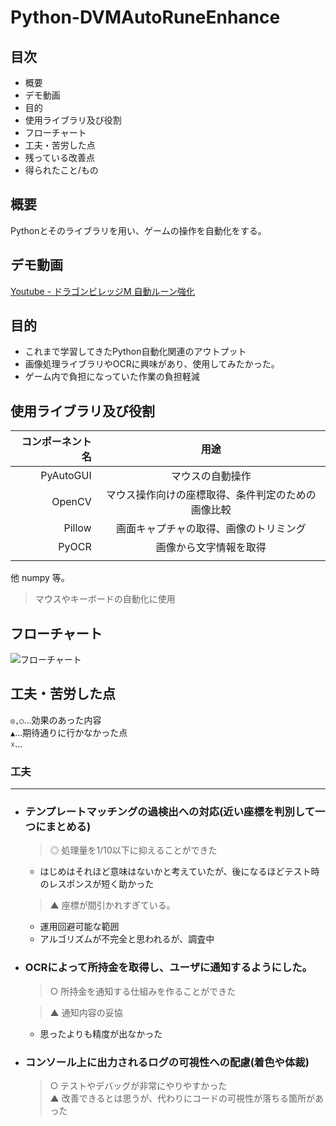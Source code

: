 # Python-DVMAutoRuneEnhance

## 目次
+ 概要
+ デモ動画
+ 目的
+ 使用ライブラリ及び役割
+ フローチャート
+ 工夫・苦労した点
+ 残っている改善点
+ 得られたこと/もの

## 概要
  
Pythonとそのライブラリを用い、ゲームの操作を自動化をする。

## デモ動画

[Youtube - ドラゴンビレッジM 自動ルーン強化](https://www.youtube.com/watch?v=fQdml7Xbw2A)

## 目的

+ これまで学習してきたPython自動化関連のアウトプット  
+ 画像処理ライブラリやOCRに興味があり、使用してみたかった。
+ ゲーム内で負担になっていた作業の負担軽減

## 使用ライブラリ及び役割

|コンポーネント名|用途|
|---:|:---:|
|PyAutoGUI|マウスの自動操作|
|OpenCV|マウス操作向けの座標取得、条件判定のための画像比較|
|Pillow|画面キャプチャの取得、画像のトリミング|
|PyOCR|画像から文字情報を取得|
|||

他 numpy 等。

  > マウスやキーボードの自動化に使用

## フローチャート

![フローチャート](https://github.com/StarsandLabo/Python-DVMAutoRuneEnhance/blob/main/program/flowchart_2022-04-17.jpg)  

## 工夫・苦労した点

`◎,○`…効果のあった内容  
`▲`…期待通りに行かなかった点  
`☓`…

### 工夫  
---

+ ### テンプレートマッチングの過検出への対応(近い座標を判別して一つにまとめる)  
    > ◎ 処理量を1/10以下に抑えることができた  
    + はじめはそれほど意味はないかと考えていたが、後になるほどテスト時のレスポンスが短く助かった
    
    > ▲ 座標が間引かれすぎている。  
    + 運用回避可能な範囲  
    + アルゴリズムが不完全と思われるが、調査中  
    
+ ### OCRによって所持金を取得し、ユーザに通知するようにした。  
    > ○ 所持金を通知する仕組みを作ることができた  

    > ▲ 通知内容の妥協  
    + 思ったよりも精度が出なかった  

+ ### コンソール上に出力されるログの可視性への配慮(着色や体裁)  
    > ○ テストやデバッグが非常にやりやすかった  
    > ▲ 改善できるとは思うが、代わりにコードの可視性が落ちる箇所があった  